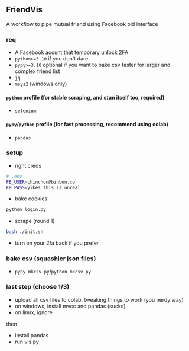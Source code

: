 ## FriendVis

A workflow to pipe mutual friend using Facebook old interface

### req

- A Facebook acount that temporary unlock 2FA
- `python>=3.10` if you don't dare
- `pypy>=3.10` optional if you want to bake csv faster for larger and complex friend list
- `jq`
- `msys2` (windows only)

#### `python` profile (for stable scraping, and stun itself too, required)

- `selenium`

#### `pypy`/`python` profile (for fast processing, recommend using colab)

- `pandas`

### setup

- right creds

```sh
# .env
FB_USER=chinchon@binbon.co
FB_PASS=yikes_this_is_unreal
```

- bake cookies

```sh
python login.py
```

- scrape (round 1)

```sh
bash ./init.sh
```

- turn on your 2fa back if you prefer

### bake csv (squashier json files)

- `pypy mkcsv.py`/`python mkcsv.py`

### last step (choose 1/3)

- upload all csv files to colab, tweaking things to work (you nerdy way)
- on windows, install mvcc and pandas (sucks)
- on linux, ignore

then

- install pandas
- run vis.py